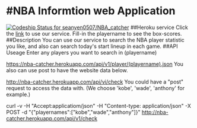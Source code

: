 #NBA Informtion web Application
=============================
[ ![Codeship Status for seanyen0507/NBA_catcher](https://codeship.com/projects/f1a6f040-47e7-0132-a87c-56d6762cfdb8/status?branch=master)](https://codeship.com/projects/45738)
##Heroku service
Click the [link](https://nba-catcher.herokuapp.com/) to use our service. Fill-in the playername to see the box-scores. 
##Description
You can use our service to search the NBA player statistic you like, and also can search today's start lineup in each game.
##API Useage
Enter any players you want to search in (playername)

  https://nba-catcher.herokuapp.com/api/v1/player/(playername).json
You also can use post to have the website data below.

  http://nba-catcher.herokuapp.com/api/vi/check
You could have a "post" request to access the data with. (We choose 'kobe', 'wade', 'anthony' for example.)

  curl -v -H "Accept:applicatiom/json" -H "Content-type: application/json" -X
  POST -d "{\"playernames\":[\"kobe\",\"wade\",\"anthony\"]}" http://nba-catcher.herokuapp.com/api/v1/check
